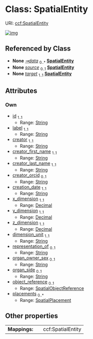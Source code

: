 
# Class: SpatialEntity




URI: [ccf:SpatialEntity](http://purl.org/ccf/SpatialEntity)


[![img](https://yuml.me/diagram/nofunky;dir:TB/class/[SpatialPlacement],[SpatialObjectReference],[SpatialPlacement]<placements%200..*-++[SpatialEntity&#124;id:string;label:string;creator:string;creator_first_name:string;creator_last_name:string;creator_orcid:string%20%3F;creation_date:string;x_dimension:decimal;y_dimension:decimal;z_dimension:decimal;dimension_unit:string;representation_of:string%20%3F;organ_owner_sex:string%20%3F;organ_side:string%20%3F],[SpatialObjectReference]<object_reference%200..1-++[SpatialEntity],[Container]++-%20data%200..*>[SpatialEntity],[SpatialPlacement]-%20source%200..1>[SpatialEntity],[SpatialPlacement]-%20target%201..1>[SpatialEntity],[Container])](https://yuml.me/diagram/nofunky;dir:TB/class/[SpatialPlacement],[SpatialObjectReference],[SpatialPlacement]<placements%200..*-++[SpatialEntity&#124;id:string;label:string;creator:string;creator_first_name:string;creator_last_name:string;creator_orcid:string%20%3F;creation_date:string;x_dimension:decimal;y_dimension:decimal;z_dimension:decimal;dimension_unit:string;representation_of:string%20%3F;organ_owner_sex:string%20%3F;organ_side:string%20%3F],[SpatialObjectReference]<object_reference%200..1-++[SpatialEntity],[Container]++-%20data%200..*>[SpatialEntity],[SpatialPlacement]-%20source%200..1>[SpatialEntity],[SpatialPlacement]-%20target%201..1>[SpatialEntity],[Container])

## Referenced by Class

 *  **None** *[➞data](container__data.md)*  <sub>0..\*</sub>  **[SpatialEntity](SpatialEntity.md)**
 *  **None** *[source](source.md)*  <sub>0..1</sub>  **[SpatialEntity](SpatialEntity.md)**
 *  **None** *[target](target.md)*  <sub>1..1</sub>  **[SpatialEntity](SpatialEntity.md)**

## Attributes


### Own

 * [id](id.md)  <sub>1..1</sub>
     * Range: [String](types/String.md)
 * [label](label.md)  <sub>1..1</sub>
     * Range: [String](types/String.md)
 * [creator](creator.md)  <sub>1..1</sub>
     * Range: [String](types/String.md)
 * [creator_first_name](creator_first_name.md)  <sub>1..1</sub>
     * Range: [String](types/String.md)
 * [creator_last_name](creator_last_name.md)  <sub>1..1</sub>
     * Range: [String](types/String.md)
 * [creator_orcid](creator_orcid.md)  <sub>0..1</sub>
     * Range: [String](types/String.md)
 * [creation_date](creation_date.md)  <sub>1..1</sub>
     * Range: [String](types/String.md)
 * [x_dimension](x_dimension.md)  <sub>1..1</sub>
     * Range: [Decimal](types/Decimal.md)
 * [y_dimension](y_dimension.md)  <sub>1..1</sub>
     * Range: [Decimal](types/Decimal.md)
 * [z_dimension](z_dimension.md)  <sub>1..1</sub>
     * Range: [Decimal](types/Decimal.md)
 * [dimension_unit](dimension_unit.md)  <sub>1..1</sub>
     * Range: [String](types/String.md)
 * [representation_of](representation_of.md)  <sub>0..1</sub>
     * Range: [String](types/String.md)
 * [organ_owner_sex](organ_owner_sex.md)  <sub>0..1</sub>
     * Range: [String](types/String.md)
 * [organ_side](organ_side.md)  <sub>0..1</sub>
     * Range: [String](types/String.md)
 * [object_reference](object_reference.md)  <sub>0..1</sub>
     * Range: [SpatialObjectReference](SpatialObjectReference.md)
 * [placements](placements.md)  <sub>0..\*</sub>
     * Range: [SpatialPlacement](SpatialPlacement.md)

## Other properties

|  |  |  |
| --- | --- | --- |
| **Mappings:** | | ccf:SpatialEntity |


